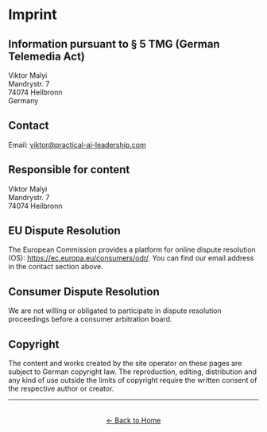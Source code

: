 # Imprint

## Information pursuant to § 5 TMG (German Telemedia Act)

Viktor Malyi<br>
Mandrystr. 7<br>
74074 Heilbronn<br>
Germany

## Contact

Email: viktor@practical-ai-leadership.com

## Responsible for content

Viktor Malyi<br>
Mandrystr. 7<br>
74074 Heilbronn

## EU Dispute Resolution

The European Commission provides a platform for online dispute resolution (OS): https://ec.europa.eu/consumers/odr/.
You can find our email address in the contact section above.

## Consumer Dispute Resolution

We are not willing or obligated to participate in dispute resolution proceedings before a consumer arbitration board.

## Copyright

The content and works created by the site operator on these pages are subject to German copyright law. The reproduction, editing, distribution and any kind of use outside the limits of copyright require the written consent of the respective author or creator.

---

<div style="margin-top: 2rem; text-align: center;">
    <a href="/" class="md-button">← Back to Home</a>
</div>

